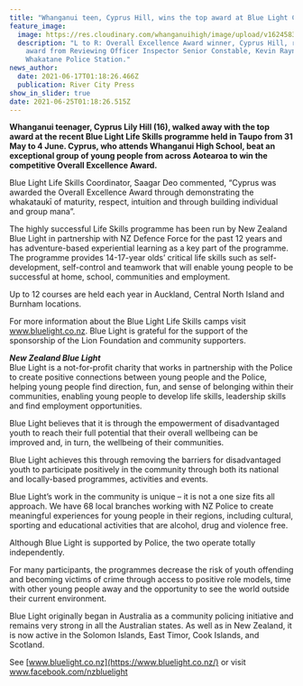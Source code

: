 ```yaml
---
title: "Whanganui teen, Cyprus Hill, wins the top award at Blue Light Camp in Taupo "
feature_image:
  image: https://res.cloudinary.com/whanganuihigh/image/upload/v1624583955/News/cyprus_hill_rcp_17.6.21.jpg
  description: "L to R: Overall Excellence Award winner, Cyprus Hill, receives her
    award from Reviewing Officer Inspector Senior Constable, Kevin Raynes,
    Whakatane Police Station."
news_author:
  date: 2021-06-17T01:18:26.466Z
  publication: River City Press
show_in_slider: true
date: 2021-06-25T01:18:26.515Z
---
```

**Whanganui teenager, Cyprus Lily Hill (16), walked away with the top award at the recent Blue Light Life Skills programme held in Taupo from 31 May to 4 June. Cyprus, who attends Whanganui High School, beat an exceptional group of young people from across Aotearoa to win the competitive Overall Excellence Award.** 

Blue Light Life Skills Coordinator, Saagar Deo commented, “Cyprus was awarded the Overall Excellence Award through demonstrating the whakataukī of maturity, respect, intuition and through building individual and group mana”. 

The highly successful Life Skills programme has been run by New Zealand Blue Light in partnership with NZ Defence Force for the past 12 years and has adventure-based experiential learning as a key part of the programme. The programme provides 14-17-year olds’ critical life skills such as self-development, self-control and teamwork that will enable young people to be successful at home, school, communities and employment. 

Up to 12 courses are held each year in Auckland, Central North Island and Burnham locations. 

For more information about the Blue Light Life Skills camps visit www.bluelight.co.nz. 
Blue Light is grateful for the support of the sponsorship of the Lion Foundation and community supporters. 

***New Zealand Blue Light***\
Blue Light is a not-for-profit charity that works in partnership with the Police to create positive connections between young people and the Police, helping young people find direction, fun, and sense of belonging within their communities, enabling young people to develop life skills, leadership skills and find employment opportunities. 

Blue Light believes that it is through the empowerment of disadvantaged youth to reach their full potential that their overall wellbeing can be improved and, in turn, the wellbeing of their communities. 

Blue Light achieves this through removing the barriers for disadvantaged youth to participate positively in the community through both its national and locally-based programmes, activities and events. 

Blue Light’s work in the community is unique – it is not a one size fits all approach. We have 68 local branches working with NZ Police to create meaningful experiences for young people in their regions, including cultural, sporting and educational activities that are alcohol, drug and violence free. 

Although Blue Light is supported by Police, the two operate totally independently. 

For many participants, the programmes decrease the risk of youth offending and becoming victims of crime through access to positive role models, time with other young people away and the opportunity to see the world outside their current environment. 

Blue Light originally began in Australia as a community policing initiative and remains very strong in all the Australian states. As well as in New Zealand, it is now active in the Solomon Islands, East Timor, Cook Islands, and Scotland. 

See [www.bluelight.co.nz](https://www.bluelight.co.nz/) or visit [www.facebook.com/nzbluelight ](https://www.facebook.com/nzbluelight)